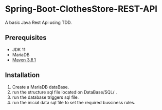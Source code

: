 # Spring-Boot-ClothesStore-REST-API
A basic Java Rest Api using TDD.

## Prerequisites
* JDK 11
* MariaDB 
* [Maven 3.8.1](https://downloads.apache.org/maven/maven-3/3.8.1/binaries/)
## Installation

1) Create a MariaDB dataBase.
2) run the structure sql file located on DataBase/SQL/ .
3) run the database triggers sql file.
4) run the inicial data sql file to set the required bussiness rules. 
